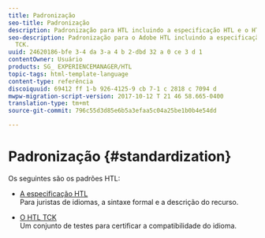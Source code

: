 ```yaml
---
title: Padronização
seo-title: Padronização
description: Padronização para HTL incluindo a especificação HTL e o HTL TCK.
seo-description: Padronização para o Adobe HTL incluindo a especificação HTL e o HTL
  TCK.
uuid: 24620186-bfe 3-4 da 3-a 4 b 2-dbd 32 a 0 ce 3 d 1
contentOwner: Usuário
products: SG_ EXPERIENCEMANAGER/HTL
topic-tags: html-template-language
content-type: referência
discoiquuid: 69412 ff 1-b 926-4125-9 cb 7-1 c 2818 c 7094 d
mwpw-migration-script-version: 2017-10-12 T 21 46 58.665-0400
translation-type: tm+mt
source-git-commit: 796c55d3d85e6b5a3efaa5c04a25be1b0b4e54dd

---
```



# Padronização {#standardization}

Os seguintes são os padrões HTL:

* [A especificação HTL](https://github.com/Adobe-Marketing-Cloud/sightly-spec)\
   Para juristas de idiomas, a sintaxe formal e a descrição do recurso.

* [O HTL TCK](https://github.com/Adobe-Marketing-Cloud/sightly-tck)\
   Um conjunto de testes para certificar a compatibilidade do idioma.
